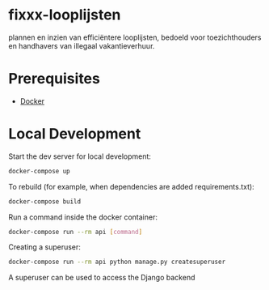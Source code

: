 # fixxx-looplijsten
plannen en inzien van efficiëntere looplijsten, bedoeld voor toezichthouders en handhavers van illegaal vakantieverhuur.

# Prerequisites

- [Docker](https://docs.docker.com/docker-for-mac/install/)  

# Local Development

Start the dev server for local development:
```bash
docker-compose up
```

To rebuild (for example, when dependencies are added requirements.txt):
```bash
docker-compose build
```

Run a command inside the docker container:

```bash
docker-compose run --rm api [command]
```

Creating a superuser:
```bash
docker-compose run --rm api python manage.py createsuperuser
```
A superuser can be used to access the Django backend